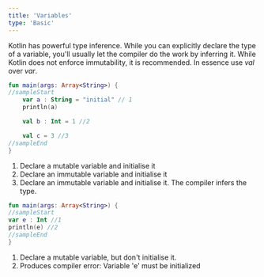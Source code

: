 ```yaml
--- 
title: 'Variables'
type: 'Basic'
---
```

Kotlin has powerful type inference. While you can explicitly declare the type of a variable, you'll usually let the
compiler do the work by inferring it. While Kotlin does not enforce immutability, it is recommended. In essence use *val* over *var*.

<div class="sample" markdown="1">

```kotlin
fun main(args: Array<String>) {
//sampleStart
    var a : String = "initial" // 1
    println(a)

    val b : Int = 1 //2

    val c = 3 //3
//sampleEnd
}
```

</div>

1. Declare a mutable variable and initialise it
2. Declare an immutable variable and initialise it
3. Declare an immutable variable and initialise it. The compiler infers the type.

<div class="sample" markdown="1">

```kotlin
fun main(args: Array<String>) {
//sampleStart
var e : Int //1
println(e) //2
//sampleEnd
}
```

</div>

1. Declare a mutable variable, but don't initialise it.
2. Produces compiler error: Variable 'e' must be initialized
